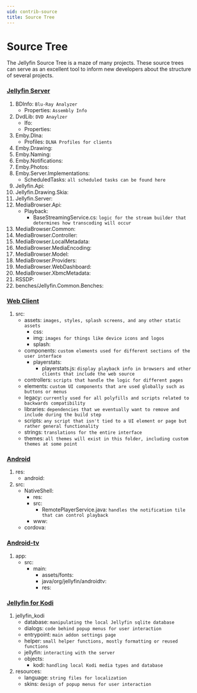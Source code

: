 ```yaml
---
uid: contrib-source
title: Source Tree
---
```


# Source Tree

The Jellyfin Source Tree is a maze of many projects. These source trees can serve as an excellent tool to inform new developers about the structure of several projects.

### [Jellyfin Server](https://github.com/jellyfin/jellyfin)

1.  BDInfo: `Blu-Ray Analyzer`
    - Properties: `Assembly Info`
2.  DvdLib: `DVD Anaylzer`
    - Ifo: 
    - Properties:
3.  Emby.Dlna: 
    - Profiles: `DLNA Profiles for clients`
4.  Emby.Drawing:
5.  Emby.Naming:
6.  Emby.Notifications:
7.  Emby.Photos:
8.  Emby.Server.Implementations:
    - ScheduledTasks: `all scheduled tasks can be found here`
9.  Jellyfin.Api:
10. Jellyfin.Drawing.Skia:
11. Jellyfin.Server:
12. MediaBrowser.Api:
    - Playback:
      - BaseStreamingService.cs: `logic for the stream builder that determines how transcoding will occur`
13. MediaBrowser.Common:
14. MediaBrowser.Controller:
15. MediaBrowser.LocalMetadata:
16. MediaBrowser.MediaEncoding:
17. MediaBrowser.Model:
18. MediaBrowser.Providers:
19. MediaBrowser.WebDashboard:
20. MediaBrowser.XbmcMetadata:
21. RSSDP:
22. benches/Jellyfin.Common.Benches:

### [Web Client](https://github.com/jellyfin/jellyfin-web)

1.  src: 
    - assets: `images, styles, splash screens, and any other static assets`
      - css:
      - img: `images for things like device icons and logos`
      - splash:
    - components: `custom elements used for different sections of the user interface`
      - playerstats:
        - playerstats.js: `display playback info in browsers and other clients that include the web source`
    - controllers: `scripts that handle the logic for different pages`
    - elements: `custom UI components that are used globally such as buttons or menus`
    - legacy: `currently used for all polyfills and scripts related to backwards compatibility`
    - libraries: `dependencies that we eventually want to remove and include during the build step`
    - scripts: `any script that isn't tied to a UI element or page but rather general functionality`
    - strings: `translations for the entire interface`
    - themes: `all themes will exist in this folder, including custom themes at some point`
    
### [Android](https://github.com/jellyfin/jellyfin-android)

1. res:
   - android:
2. src:
   - NativeShell:
     - res:
     - src:
       - RemotePlayerService.java: `handles the notification tile that can control playback`
     - www:
   - cordova:
   
### [Android-tv](https://github.com/jellyfin/jellyfin-androidtv)

1. app:
   - src:
     - main:
       - assets/fonts:
       - java/org/jellyfin/androidtv:
       - res:

### [Jellyfin for Kodi](https://github.com/jellyfin/jellyfin-kodi)

1. jellyfin_kodi
   - database: `manipulating the local Jellyfin sqlite database`
   - dialogs: `code behind popup menus for user interaction`
   - entrypoint: `main addon settings page`
   - helper: `small helper functions, mostly formatting or reused functions`
   - jellyfin: `interacting with the server`
   - objects:
     - kodi: `handling local Kodi media types and database`
2. resources:
   - language: `string files for localization`
   - skins: `design of popup menus for user interaction`
